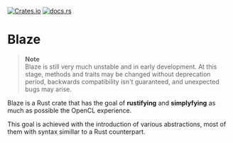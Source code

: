 [![Crates.io](https://img.shields.io/crates/v/blaze-rs)](https://crates.io/crates/blaze-rs)
[![docs.rs](https://img.shields.io/docsrs/blaze-rs)](https://docs.rs/blaze-rs/latest)

# Blaze

> **Note**\
> Blaze is still very much unstable and in early development. At this stage, methods and traits may be changed without deprecation period, backwards compatibility isn't guaranteed, and unexpected bugs may arise.

Blaze is a Rust crate that has the goal of **rustifying** and **simplyfying** as much as possible the OpenCL experience.

This goal is achieved with the introduction of various abstractions, most of them with syntax simillar to a Rust counterpart.